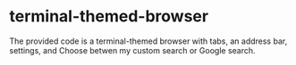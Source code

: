 # terminal-themed-browser
The provided code is a terminal-themed browser with tabs, an address bar, settings, and  Choose betwen my custom search or Google search. 
